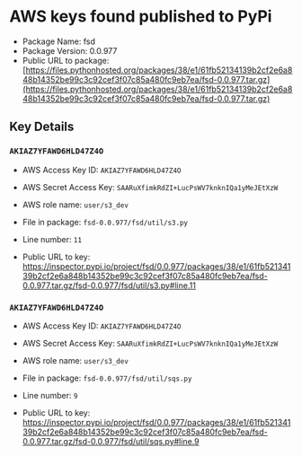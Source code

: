 # AWS keys found published to PyPi

* Package Name: fsd
* Package Version: 0.0.977
* Public URL to package: [https://files.pythonhosted.org/packages/38/e1/61fb52134139b2cf2e6a848b14352be99c3c92cef3f07c85a480fc9eb7ea/fsd-0.0.977.tar.gz](https://files.pythonhosted.org/packages/38/e1/61fb52134139b2cf2e6a848b14352be99c3c92cef3f07c85a480fc9eb7ea/fsd-0.0.977.tar.gz)

## Key Details

### `AKIAZ7YFAWD6HLD47Z4O`

* AWS Access Key ID: `AKIAZ7YFAWD6HLD47Z4O`
* AWS Secret Access Key: `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` 
* AWS role name: `user/s3_dev`
* File in package: `fsd-0.0.977/fsd/util/s3.py`
* Line number: `11`

* Public URL to key: https://inspector.pypi.io/project/fsd/0.0.977/packages/38/e1/61fb52134139b2cf2e6a848b14352be99c3c92cef3f07c85a480fc9eb7ea/fsd-0.0.977.tar.gz/fsd-0.0.977/fsd/util/s3.py#line.11



### `AKIAZ7YFAWD6HLD47Z4O`

* AWS Access Key ID: `AKIAZ7YFAWD6HLD47Z4O`
* AWS Secret Access Key: `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` 
* AWS role name: `user/s3_dev`
* File in package: `fsd-0.0.977/fsd/util/sqs.py`
* Line number: `9`

* Public URL to key: https://inspector.pypi.io/project/fsd/0.0.977/packages/38/e1/61fb52134139b2cf2e6a848b14352be99c3c92cef3f07c85a480fc9eb7ea/fsd-0.0.977.tar.gz/fsd-0.0.977/fsd/util/sqs.py#line.9


